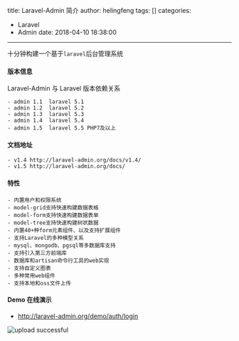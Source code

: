 title: Laravel-Admin 简介
author: helingfeng
tags: []
categories:
  - Laravel
  - Admin
date: 2018-04-10 18:38:00
---
十分钟构建一个基于`laravel`后台管理系统

#### 版本信息

Laravel-Admin 与 Laravel 版本依赖关系

```
- admin 1.1  laravel 5.1
- admin 1.2  laravel 5.2
- admin 1.3  laravel 5.3
- admin 1.4  laravel 5.4
- admin 1.5  laravel 5.5 PHP7及以上
```

#### 文档地址

```
- v1.4 http://laravel-admin.org/docs/v1.4/
- v1.5 http://laravel-admin.org/docs/
```

#### 特性

```
- 内置用户和权限系统
- model-grid支持快速构建数据表格
- model-form支持快速构建数据表单
- model-tree支持快速构建树状数据
- 内置40+种form元素组件、以及支持扩展组件
- 支持Laravel的多种模型关系
- mysql、mongodb、pgsql等多数据库支持
- 支持引入第三方前端库
- 数据库和artisan命令行工具的web实现
- 支持自定义图表
- 多种常用web组件
- 支持本地和oss文件上传
```

#### Demo 在线演示

- http://laravel-admin.org/demo/auth/login

![upload successful](/images/pasted-26.png)